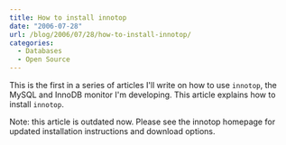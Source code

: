 ```yaml
---
title: How to install innotop
date: "2006-07-28"
url: /blog/2006/07/28/how-to-install-innotop/
categories:
  - Databases
  - Open Source
---
```

This is the first in a series of articles I'll write on how to use `innotop`, the MySQL and InnoDB monitor I'm developing. This article explains how to install `innotop`.

Note: this article is outdated now. Please see the innotop homepage for updated installation instructions and download options.
